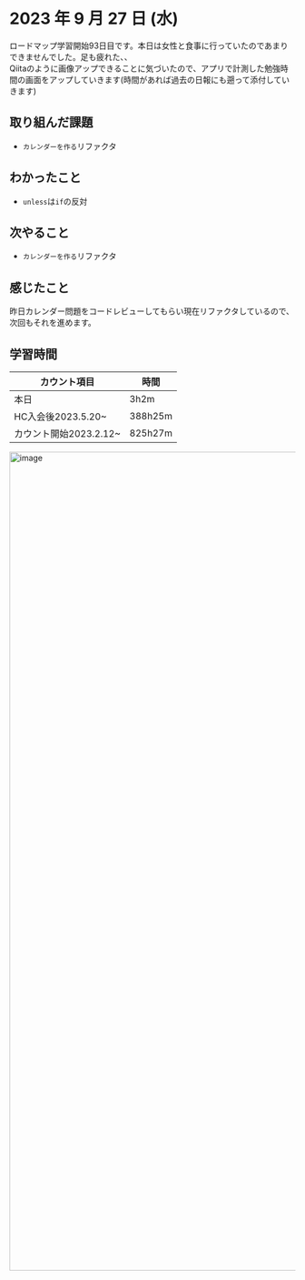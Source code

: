 # 2023 年 9 月 27 日 (水)

ロードマップ学習開始93日目です。本日は女性と食事に行っていたのであまりできませんでした。足も疲れた、、<br>
Qiitaのように画像アップできることに気づいたので、アプリで計測した勉強時間の画面をアップしていきます(時間があれば過去の日報にも遡って添付していきます)

## 取り組んだ課題

- `カレンダーを作る`リファクタ

## わかったこと

- `unless`は`if`の反対

## 次やること

- `カレンダーを作る`リファクタ

## 感じたこと

昨日カレンダー問題をコードレビューしてもらい現在リファクタしているので、次回もそれを進めます。

## 学習時間

|カウント項目|時間|
|----|----|
|本日|3h2m|
|HC入会後2023.5.20~|388h25m|
|カウント開始2023.2.12~|825h27m|

<img width="1440" alt="image" src="https://github.com/yokoyamamn/daily_report/assets/94735931/df20aaee-e93d-4f5f-81d7-75990498d689">

